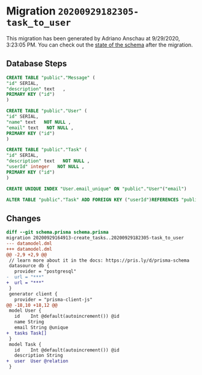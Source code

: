 # Migration `20200929182305-task_to_user`

This migration has been generated by Adriano Anschau at 9/29/2020, 3:23:05 PM.
You can check out the [state of the schema](./schema.prisma) after the migration.

## Database Steps

```sql
CREATE TABLE "public"."Message" (
"id" SERIAL,
"description" text   ,
PRIMARY KEY ("id")
)

CREATE TABLE "public"."User" (
"id" SERIAL,
"name" text   NOT NULL ,
"email" text   NOT NULL ,
PRIMARY KEY ("id")
)

CREATE TABLE "public"."Task" (
"id" SERIAL,
"description" text   NOT NULL ,
"userId" integer   NOT NULL ,
PRIMARY KEY ("id")
)

CREATE UNIQUE INDEX "User.email_unique" ON "public"."User"("email")

ALTER TABLE "public"."Task" ADD FOREIGN KEY ("userId")REFERENCES "public"."User"("id") ON DELETE CASCADE ON UPDATE CASCADE
```

## Changes

```diff
diff --git schema.prisma schema.prisma
migration 20200929164913-create_tasks..20200929182305-task_to_user
--- datamodel.dml
+++ datamodel.dml
@@ -2,9 +2,9 @@
 // learn more about it in the docs: https://pris.ly/d/prisma-schema
 datasource db {
   provider = "postgresql"
-  url = "***"
+  url = "***"
 }
 generator client {
   provider = "prisma-client-js"
@@ -18,10 +18,12 @@
 model User {
   id    Int @default(autoincrement()) @id
   name String
   email String @unique
+  tasks Task[]
 }
 model Task {
   id    Int @default(autoincrement()) @id
   description String
+  user  User @relation
 }
```


